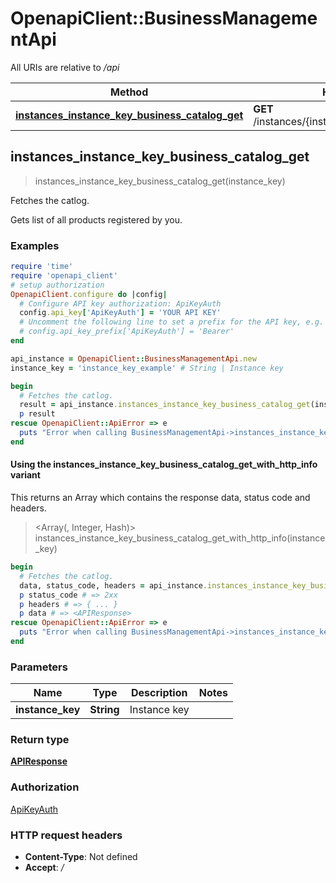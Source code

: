 # OpenapiClient::BusinessManagementApi

All URIs are relative to */api*

| Method | HTTP request | Description |
| ------ | ------------ | ----------- |
| [**instances_instance_key_business_catalog_get**](BusinessManagementApi.md#instances_instance_key_business_catalog_get) | **GET** /instances/{instance_key}/business/catalog | Fetches the catlog. |


## instances_instance_key_business_catalog_get

> <APIResponse> instances_instance_key_business_catalog_get(instance_key)

Fetches the catlog.

Gets list of all products registered by you.

### Examples

```ruby
require 'time'
require 'openapi_client'
# setup authorization
OpenapiClient.configure do |config|
  # Configure API key authorization: ApiKeyAuth
  config.api_key['ApiKeyAuth'] = 'YOUR API KEY'
  # Uncomment the following line to set a prefix for the API key, e.g. 'Bearer' (defaults to nil)
  # config.api_key_prefix['ApiKeyAuth'] = 'Bearer'
end

api_instance = OpenapiClient::BusinessManagementApi.new
instance_key = 'instance_key_example' # String | Instance key

begin
  # Fetches the catlog.
  result = api_instance.instances_instance_key_business_catalog_get(instance_key)
  p result
rescue OpenapiClient::ApiError => e
  puts "Error when calling BusinessManagementApi->instances_instance_key_business_catalog_get: #{e}"
end
```

#### Using the instances_instance_key_business_catalog_get_with_http_info variant

This returns an Array which contains the response data, status code and headers.

> <Array(<APIResponse>, Integer, Hash)> instances_instance_key_business_catalog_get_with_http_info(instance_key)

```ruby
begin
  # Fetches the catlog.
  data, status_code, headers = api_instance.instances_instance_key_business_catalog_get_with_http_info(instance_key)
  p status_code # => 2xx
  p headers # => { ... }
  p data # => <APIResponse>
rescue OpenapiClient::ApiError => e
  puts "Error when calling BusinessManagementApi->instances_instance_key_business_catalog_get_with_http_info: #{e}"
end
```

### Parameters

| Name | Type | Description | Notes |
| ---- | ---- | ----------- | ----- |
| **instance_key** | **String** | Instance key |  |

### Return type

[**APIResponse**](APIResponse.md)

### Authorization

[ApiKeyAuth](../README.md#ApiKeyAuth)

### HTTP request headers

- **Content-Type**: Not defined
- **Accept**: */*

